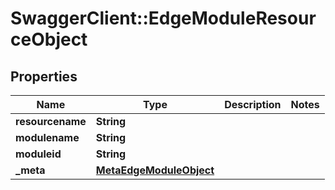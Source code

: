 # SwaggerClient::EdgeModuleResourceObject

## Properties
Name | Type | Description | Notes
------------ | ------------- | ------------- | -------------
**resourcename** | **String** |  | 
**modulename** | **String** |  | 
**moduleid** | **String** |  | 
**_meta** | [**MetaEdgeModuleObject**](MetaEdgeModuleObject.md) |  | 


